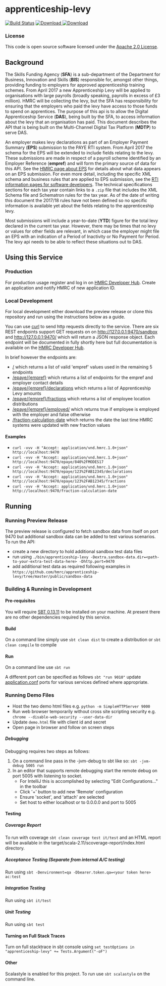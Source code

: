 # apprenticeship-levy

[![Build Status](https://travis-ci.org/hmrc/apprenticeship-levy.svg?branch=master)](https://travis-ci.org/hmrc/apprenticeship-levy)
[![Download](https://api.bintray.com/packages/hmrc/releases/apprenticeship-levy/images/download.svg) ](https://bintray.com/hmrc/releases/apprenticeship-levy/_latestVersion)
[![Download](https://img.shields.io/badge/Download-Production%20Preview-orange.svg)](https://github.com/hmrc/apprenticeship-levy/releases/download/2.31.1/apprenticeship-levy-2.31.1.zip)

### License

This code is open source software licensed under the [Apache 2.0 License]("http://www.apache.org/licenses/LICENSE-2.0.html").

## Background

The Skills Funding Agency (**SFA**) is a sub-department of the Department for Business, Innovation and Skills (**BIS**) responsible for, amongst other things, providing funding to employers for approved apprenticeship training schemes. From April 2017 a new Apprenticeship Levy will be applied to organisations with large payrolls (broadly speaking, payrolls in excess of £3 million). HMRC will be collecting the levy, but the SFA has responsibility for ensuring that the employers who paid the levy have access to those funds to spend on apprentices. The purpose of this api is to allow the Digital Apprenticeship Service (**DAS**), being built by the SFA, to access information about the levy that an organisation has paid. This document describes the API that is being built on the Multi-Channel Digital Tax Platform (**MDTP**) to serve DAS.

An employer makes levy declarations as part of an Employer Payment Summary (**EPS**) submission to the PAYE RTI system.  From April 2017 the schema for the EPS will be extended to include fields relating to the levy. These submissions are made in respect of a payroll scheme identified by an Employer Reference (**empref**) and will form the primary source of data for this API. See the [HMRC page about EPS](https://www.gov.uk/guidance/what-payroll-information-to-report-to-hmrc#eps-what-to-report) for details about what data appears on an EPS submission. For even more detail, including the specific XML schema and business rules that are applied to EPS submission, see the [RTI information pages for software developers](https://www.gov.uk/government/collections/real-time-information-online-internet-submissions-support-for-software-developers). The technical specifications sections for each tax year contain links to a `.zip` file that includes the XML Schema file and Schematron rules for the tax year. As of the date of writing this document the 2017/18 rules have not been defined so no specific information is available yet about the fields relating to the apprenticeship levy.

Most submissions will include a year-to-date (**YTD**) figure for the total levy declared in the current tax year. However, there may be times that no levy or values for other fields are relevant, in which case the employer might file an EPS with an indication of a Period of Inactivity or No Payment for Period. The levy api needs to be able to reflect these situations out to DAS.

## Using this Service

### Production
For production usage register and log in on [HMRC Developer Hub](https://developer.service.hmrc.gov.uk/api-documentation). Create an application and notify HMRC of new application ID.

### Local Development
For local development either download the preview release or clone this repository and run using the instructions below as a guide.

You can use [curl](https://curl.haxx.se/) to send http requests directly to the service. There are six REST endpoints support GET requests on on http://127.0.0.1:9470/sandbox and http://127.0.0.1:9470/ which will return a JSON response object. Each endpoint will be documented in fully shortly here but full documentation is available on the [HMRC Developer Hub](https://developer.service.hmrc.gov.uk/api-documentation).

In brief however the endpoints are:

* [/](./docs/get-all-employers.bak.md) which returns a list of valid 'empref' values used in the remaining 5 endpoints
* [/epaye/{empref}](./docs/get-employer-details.bak.md) which returns a list of endpoints for the empref and employer contact details
* [/epaye/{empref}/declarations](./docs/get-employer-levy-declarations.bak.md) which returns a list of Apprenticeship Levy amounts
* [/epaye/{empref}/fractions](./docs/get-employer-fraction-calculations.bak.md) which returns a list of employee location distributions
* [/epaye/{empref}/employed/<nino>](./docs/get-employment-status.bak.md) which returns true if employee is employed with the employer and false otherwise
* [/fraction-calculation-date](./docs/get-latest-fraction-calculation-date.bak.md) which returns the date the last time HMRC systems were updated with new fraction values

#### Examples
* `curl -vvv -H "Accept: application/vnd.hmrc.1.0+json" http://localhost:9470`
* `curl -vvv -H "Accept: application/vnd.hmrc.1.0+json" http://localhost:9470/epaye/840%2FMODES17`
* `curl -vvv -H "Accept: application/vnd.hmrc.1.0+json" http://localhost:9470/epaye/123%2FAB12345/declarations`
* `curl -vvv -H "Accept: application/vnd.hmrc.1.0+json" http://localhost:9470/epaye/123%2FAB12345/fractions`
* `curl -vvv -H "Accept: application/vnd.hmrc.1.0+json" http://localhost:9470/fraction-calculation-date`

## Running

### Running Preview Release

The preview release is configured to fetch sandbox data from itself on port 9470 but additional sandbox data can be added to test various scenarios. To run the API:

* create a new directory to hold additional sandbox test data files
* run using `./bin/apprenticeship-levy -Dextra.sandbox-data.dir=<path-to-your-extra-test-data-here> -Dhttp.port=9470`
* add additional test data as required following examples in `https://github.com/hmrc/apprenticeship-levy/tree/master/public/sandbox-data`

### Building & Running in Development
#### Pre-requisites

You will require [SBT 0.13.11](http://www.scala-sbt.org/download.html) to be installed on your machine. At present there are no other dependencies required by this service.

#### Build

On a command line simply use `sbt clean dist` to create a distribution or `sbt clean compile` to compile

#### Run

On a command line use `sbt run`

A different port can be specified as follows `sbt "run 9010"` update [application.conf](https://github.com/hmrc/apprenticeship-levy/blob/master/conf/application.conf#L238) ports for various services defined where appropriate.

### Running Demo Files

* Host the two demo html files e.g. `python -m SimpleHTTPServer 9000`
* Run web browser temporarily without cross site scripting security e.g. `chrome --disable-web-security --user-data-dir`
* Update `demo.html` file with client id and secret
* Open page in browser and follow on screen steps

##### Debugging

Debugging requires two steps as follows:

1. On a command line pass in the -jvm-debug <port> to sbt like so: `sbt -jvm-debug 5005 run`
2. In an editor that supports remote debugging start the remote debug on port 5005 with listening to socket.
    - For IntelliJ this is accomplished by selecting "Edit Configurations..." in the toolbar
    - Click '+' button to add new 'Remote' configuration
    - Ensure 'socket', and 'attach' are selected
    - Set host to either localhost or to 0.0.0.0 and port to 5005

#### Testing

##### Coverage Report
To run with coverage `sbt clean coverage test it/test` and an HTML report will be available in the target/scala-2.11/scoverage-report/index.html
directory.

##### Acceptance Testing (Separate from internal A/C testing)

Run using `sbt -Denvironment=qa -Dbearer.token.qa=<your token here> ac:test`

##### Integration Testing

Run using `sbt it/test`

##### Unit Testing

Run using `sbt test`

#### Turning on Full Stack Traces

Turn on full stacktrace in sbt console using `set testOptions in "apprenticeship-levy" += Tests.Argument("-oF")`

#### Other

Scalastyle is enabled for this project. To run use `sbt scalastyle` on the command line.
